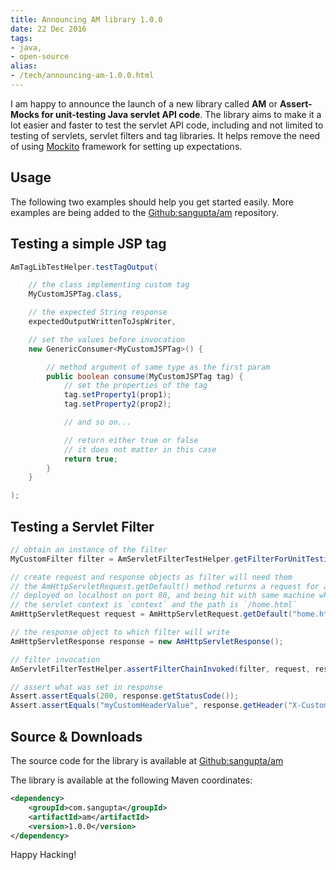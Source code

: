 ```yaml
---
title: Announcing AM library 1.0.0
date: 22 Dec 2016
tags: 
- java,
- open-source
alias:
- /tech/announcing-am-1.0.0.html
---
```


I am happy to announce the launch of a new library called **AM** or **Assert-Mocks
for unit-testing Java servlet API code**. The library aims to make it a lot easier
and faster to test the servlet API code, including and not limited to testing of
servlets, servlet filters and tag libraries. It helps remove the need of using
[Mockito](https://github.com/mockito/mockito) framework for setting up
expectations.

## Usage

The following two examples should help you get started easily. More examples
are being added to the [Github:sangupta/am](https://github.com/sangupta/am)
repository.

## Testing a simple JSP tag

```java
AmTagLibTestHelper.testTagOutput(

    // the class implementing custom tag
    MyCustomJSPTag.class,

    // the expected String response
    expectedOutputWrittenToJspWriter,

    // set the values before invocation
    new GenericConsumer<MyCustomJSPTag>() {

        // method argument of same type as the first param
        public boolean consume(MyCustomJSPTag tag) {
            // set the properties of the tag
            tag.setProperty1(prop1);
            tag.setProperty2(prop2);

            // and so on...

            // return either true or false
            // it does not matter in this case
            return true;
        }
    }

);
```

## Testing a Servlet Filter

```java
// obtain an instance of the filter
MyCustomFilter filter = AmServletFilterTestHelper.getFilterForUnitTesting(MyCustomFilter.class);

// create request and response objects as filter will need them
// the AmHttpServletRequest.getDefault() method returns a request for a server
// deployed on localhost on port 80, and being hit with same machine where
// the servlet context is `context` and the path is `/home.html`
AmHttpServletRequest request = AmHttpServletRequest.getDefault("home.html");

// the response object to which filter will write
AmHttpServletResponse response = new AmHttpServletResponse();

// filter invocation
AmServletFilterTestHelper.assertFilterChainInvoked(filter, request, response);

// assert what was set in response
Assert.assertEquals(200, response.getStatusCode());
Assert.assertEquals("myCustomHeaderValue", response.getHeader("X-Custom-Header"));
```

## Source &amp; Downloads

The source code for the library is available at [Github:sangupta/am](https://github.com/sangupta/am)

The library is available at the following Maven coordinates:

```xml
<dependency>
    <groupId>com.sangupta</groupId>
    <artifactId>am</artifactId>
    <version>1.0.0</version>
</dependency>
```

Happy Hacking!